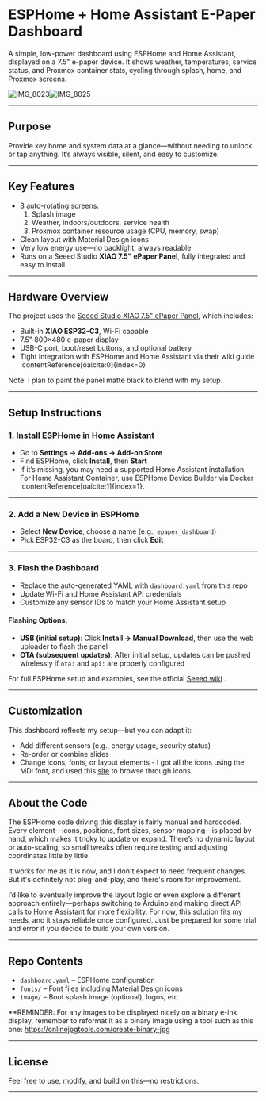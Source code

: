 # ESPHome + Home Assistant E-Paper Dashboard

A simple, low-power dashboard using ESPHome and Home Assistant, displayed on a 7.5" e-paper device. It shows weather, temperatures, service status, and Proxmox container stats, cycling through splash, home, and Proxmox screens.

![IMG_8023](https://github.com/user-attachments/assets/8d11993c-9ca8-453f-935b-2174f4e9778e)![IMG_8025](https://github.com/user-attachments/assets/ed1c2b3c-29d5-497b-98e4-d833ddbbaff3)


---

## Purpose

Provide key home and system data at a glance—without needing to unlock or tap anything. It’s always visible, silent, and easy to customize.

---

## Key Features

- 3 auto-rotating screens:  
  1. Splash image  
  2. Weather, indoors/outdoors, service health  
  3. Proxmox container resource usage (CPU, memory, swap)  
- Clean layout with Material Design icons  
- Very low energy use—no backlight, always readable  
- Runs on a Seeed Studio **XIAO 7.5" ePaper Panel**, fully integrated and easy to install

---

## Hardware Overview

The project uses the [Seeed Studio XIAO 7.5" ePaper Panel](https://www.seeedstudio.com/XIAO-7-5-ePaper-Panel-p-6416.html?srsltid=AfmBOoo7yNJdh6ocDCPpBVsW7EUONfYskGAK5dhxONjg4-Wjx3BBmSTa), which includes:

- Built-in **XIAO ESP32-C3**, Wi-Fi capable  
- 7.5" 800×480 e-paper display  
- USB-C port, boot/reset buttons, and optional battery  
- Tight integration with ESPHome and Home Assistant via their wiki guide :contentReference[oaicite:0]{index=0}

Note: I plan to paint the panel matte black to blend with my setup.

---

## Setup Instructions

### 1. Install ESPHome in Home Assistant

- Go to **Settings → Add-ons → Add-on Store**
- Find ESPHome, click **Install**, then **Start**
- If it’s missing, you may need a supported Home Assistant installation. For Home Assistant Container, use ESPHome Device Builder via Docker :contentReference[oaicite:1]{index=1}.

---

### 2. Add a New Device in ESPHome

- Select **New Device**, choose a name (e.g., `epaper_dashboard`)
- Pick ESP32-C3 as the board, then click **Edit**

---

### 3. Flash the Dashboard

- Replace the auto-generated YAML with `dashboard.yaml` from this repo
- Update Wi-Fi and Home Assistant API credentials
- Customize any sensor IDs to match your Home Assistant setup

#### Flashing Options:
- **USB (initial setup)**: Click **Install → Manual Download**, then use the web uploader to flash the panel
- **OTA (subsequent updates)**: After initial setup, updates can be pushed wirelessly if `ota:` and `api:` are properly configured

For full ESPHome setup and examples, see the official [Seeed wiki](https://wiki.seeedstudio.com/xiao_075inch_epaper_panel_esphome/) .

---

## Customization

This dashboard reflects my setup—but you can adapt it:

- Add different sensors (e.g., energy usage, security status)  
- Re-order or combine slides  
- Change icons, fonts, or layout elements - I got all the icons using the MDI font, and used this [site](https://pictogrammers.com/library/mdi/) to browse through icons.

---

## About the Code

The ESPHome code driving this display is fairly manual and hardcoded. Every element—icons, positions, font sizes, sensor mapping—is placed by hand, which makes it tricky to update or expand. There’s no dynamic layout or auto-scaling, so small tweaks often require testing and adjusting coordinates little by little.

It works for me as it is now, and I don't expect to need frequent changes. But it's definitely not plug-and-play, and there's room for improvement.

I’d like to eventually improve the layout logic or even explore a different approach entirely—perhaps switching to Arduino and making direct API calls to Home Assistant for more flexibility. For now, this solution fits my needs, and it stays reliable once configured. Just be prepared for some trial and error if you decide to build your own version.

---

## Repo Contents

- `dashboard.yaml` – ESPHome configuration  
- `fonts/` – Font files including Material Design icons  
- `image/` – Boot splash image (optional), logos, etc 

**REMINDER: For any images to be displayed nicely on a binary e-ink display, remember to reformat it as a binary image using a tool such as this one: https://onlinejpgtools.com/create-binary-jpg



---

## License

Feel free to use, modify, and build on this—no restrictions.

---
